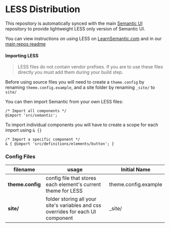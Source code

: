 # LESS Distribution

This repository is automatically synced with the main [Semantic UI](https://github.com/Semantic-Org/Semantic-UI) repository to provide lightweight LESS only version of Semantic UI.

You can view instructions on using LESS on [LearnSemantic.com](http://www.learnsemantic.com) and in our [main repos readme](https://github.com/Semantic-Org/Semantic-UI/tree/master/src#importing-less)

#### Importing LESS

> LESS files do not contain vendor prefixes. If you are to use these files directly you must add them during your build step.

Before using source files you will need to create a `theme.config` by renaming `theme.config.example`, and a site folder by renaming `_site/` to `site/`

You can then import Semantic from your own LESS files:
```less
/* Import all components */
@import 'src/semantic';
```

To import individual components you will have to create a scope for each import using `& {}`
```less
/* Import a specific component */
& { @import 'src/definitions/elements/button'; }
```

### Config Files

filename | usage | Initial Name
--- | --- | ---
**theme.config** | config file that stores each element's current theme for LESS | theme.config.example
**site/** | folder storing all your site's variables and css overrides for each UI component | _site/

